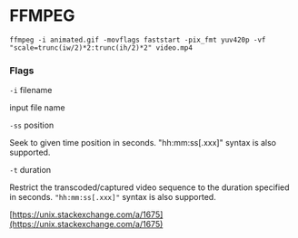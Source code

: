# FFMPEG

	ffmpeg -i animated.gif -movflags faststart -pix_fmt yuv420p -vf "scale=trunc(iw/2)*2:trunc(ih/2)*2" video.mp4


### Flags

`-i` filename

input file name

`-ss` position

Seek to given time position in seconds. "hh:mm:ss[.xxx]" syntax is also supported.

`-t` duration

Restrict the transcoded/captured video sequence to the duration specified in seconds. `"hh:mm:ss[.xxx]"` syntax is also supported.

[https://unix.stackexchange.com/a/1675](https://unix.stackexchange.com/a/1675)